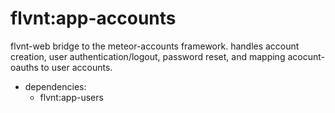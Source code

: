 flvnt:app-accounts
==================

flvnt-web bridge to the meteor-accounts framework. handles account creation,
user authentication/logout, password reset, and mapping acocunt-oauths to
user accounts.


- dependencies:
    - flvnt:app-users
